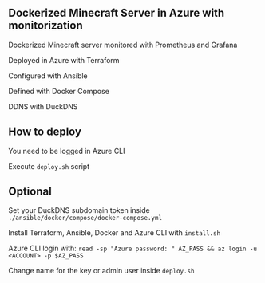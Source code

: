 ## Dockerized Minecraft Server in Azure with monitorization
Dockerized Minecraft server monitored with Prometheus and Grafana

Deployed in Azure with Terraform

Configured with Ansible 

Defined with Docker Compose

DDNS with DuckDNS

## How to deploy
You need to be logged in Azure CLI

Execute `deploy.sh` script

## Optional
Set your DuckDNS subdomain token inside `./ansible/docker/compose/docker-compose.yml`

Install Terraform, Ansible, Docker and Azure CLI with `install.sh`

Azure CLI login with: `read -sp "Azure password: " AZ_PASS && az login -u <ACCOUNT> -p $AZ_PASS`

Change name for the key or admin user inside `deploy.sh` 